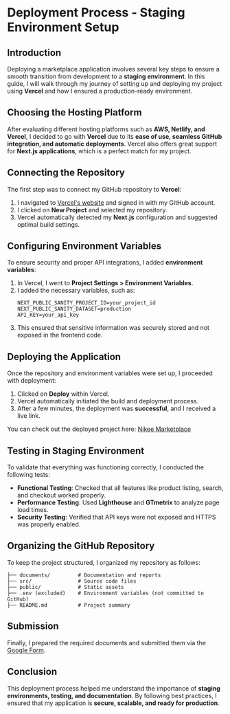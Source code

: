 # Deployment Process - Staging Environment Setup

## Introduction
Deploying a marketplace application involves several key steps to ensure a smooth transition from development to a **staging environment**. In this guide, I will walk through my journey of setting up and deploying my project using **Vercel** and how I ensured a production-ready environment.

## Choosing the Hosting Platform
After evaluating different hosting platforms such as **AWS, Netlify, and Vercel**, I decided to go with **Vercel** due to its **ease of use, seamless GitHub integration, and automatic deployments**. Vercel also offers great support for **Next.js applications**, which is a perfect match for my project.

## Connecting the Repository
The first step was to connect my GitHub repository to **Vercel**:
1. I navigated to [Vercel's website](https://vercel.com/) and signed in with my GitHub account.
2. I clicked on **New Project** and selected my repository.
3. Vercel automatically detected my **Next.js** configuration and suggested optimal build settings.

## Configuring Environment Variables
To ensure security and proper API integrations, I added **environment variables**:
1. In Vercel, I went to **Project Settings > Environment Variables**.
2. I added the necessary variables, such as:
   ```env
   NEXT_PUBLIC_SANITY_PROJECT_ID=your_project_id
   NEXT_PUBLIC_SANITY_DATASET=production
   API_KEY=your_api_key
   ```
3. This ensured that sensitive information was securely stored and not exposed in the frontend code.

## Deploying the Application
Once the repository and environment variables were set up, I proceeded with deployment:
1. Clicked on **Deploy** within Vercel.
2. Vercel automatically initiated the build and deployment process.
3. After a few minutes, the deployment was **successful**, and I received a live link.

You can check out the deployed project here: [Nikee Marketplace](https://nikee-ten.vercel.app/)

## Testing in Staging Environment
To validate that everything was functioning correctly, I conducted the following tests:
- **Functional Testing**: Checked that all features like product listing, search, and checkout worked properly.
- **Performance Testing**: Used **Lighthouse** and **GTmetrix** to analyze page load times.
- **Security Testing**: Verified that API keys were not exposed and HTTPS was properly enabled.

## Organizing the GitHub Repository
To keep the project structured, I organized my repository as follows:
```
├── documents/         # Documentation and reports
├── src/               # Source code files
├── public/            # Static assets
├── .env (excluded)    # Environment variables (not committed to GitHub)
├── README.md          # Project summary
```

## Submission
Finally, I prepared the required documents and submitted them via the [Google Form](https://forms.gle/nA5Lv867KpaV659r7).

## Conclusion
This deployment process helped me understand the importance of **staging environments, testing, and documentation**. By following best practices, I ensured that my application is **secure, scalable, and ready for production**.
